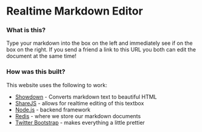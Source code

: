 # Realtime Markdown Editor

### What is this?

Type your markdown into the box on the left and immediately see if on the box on the right. If you send a friend a link to this URL you both can edit the document at the same time!

### How was this built?

This website uses the following to work:

 - [Showdown](https://github.com/showdownjs/showdown) - Converts markdown text to beautiful HTML
 - [ShareJS](http://sharejs.org/) - allows for realtime editing of this textbox
 - [Node.js](https://nodejs.org/) - backend framework 
 - [Redis](http://redis.io/) - where we store our markdown documents
 - [Twitter Bootstrap](http://getbootstrap.com/) - makes everything a little prettier
